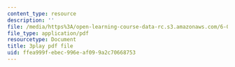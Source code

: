 ```yaml
---
content_type: resource
description: ''
file: /media/https%3A/open-learning-course-data-rc.s3.amazonaws.com/6-004-computation-structures-spring-2017/ffea999febec996eaf099a2c70668753_q38KAGAKORk.pdf
file_type: application/pdf
resourcetype: Document
title: 3play pdf file
uid: ffea999f-ebec-996e-af09-9a2c70668753
---
```

